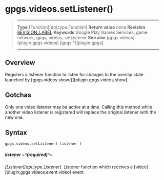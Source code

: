 # gpgs.videos.setListener()

> --------------------- ------------------------------------------------------------------------------------------
> __Type__              [Function][api.type.Function]
> __Return value__      none
> __Revision__          [REVISION_LABEL](REVISION_URL)
> __Keywords__          Google Play Games Services, game network, gpgs, videos, setListener
> __See also__          [gpgs.videos][plugin.gpgs.videos]
>                       [gpgs.*][plugin.gpgs]
> --------------------- ------------------------------------------------------------------------------------------

## Overview

Registers a listener function to listen for changes to the overlay state launched by [gpgs.videos.show()][plugin.gpgs.videos.show].

## Gotchas

Only one video listener may be active at a time. Calling this method while another video listener is registered will replace the original listener with the new one.

## Syntax

	gpgs.videos.setListener( listener )

##### listener ~^(required)^~
_[Listener][api.type.Listener]._ Listener function which receives a [video][plugin.gpgs.videos.event.video] event.